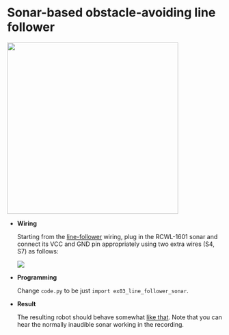 # Sonar-based obstacle-avoiding line follower

<img src="../img/example-sonar.jpg" width="400"/>

* **Wiring**

  Starting from the [line-follower](line_follower.md) wiring, plug in the RCWL-1601 sonar and connect its VCC and GND pin appropriately using two extra wires (S4, S7) as follows:

  ![](../img/example-sonar-wiring.jpg)

* **Programming**

  Change `code.py` to be just `import ex03_line_follower_sonar`.

* **Result**
  
  The resulting robot should behave somewhat [like that](https://youtu.be/cBlWqL9eYWU). Note that you can hear the normally inaudible sonar working in the recording.
